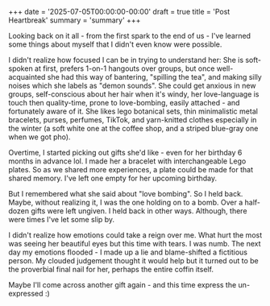 +++
date = '2025-07-05T00:00:00-00:00'
draft = true
title = 'Post Heartbreak'
summary = 'summary'
+++

Looking back on it all - from the first spark to the end of us - I've learned some things about myself that I didn't even know were possible.

I didn't realize how focused I can be in trying to understand her:
She is soft-spoken at first, prefers 1-on-1 hangouts over groups, but once well-acquainted she had this way of bantering, "spilling the tea", and making silly noises which she labels as "demon sounds".
She could get anxious in new groups, self-conscious about her hair when it's windy, her love-language is touch then quality-time, prone to love-bombing, easily attached - and fortunately aware of it.
She likes lego botanical sets, thin minimalistic metal bracelets, purses, perfumes, TikTok, and yarn-knitted clothes especially in the winter (a soft white one at the coffee shop, and a striped blue-gray one when we got pho).

Overtime, I started picking out gifts she'd like - even for her birthday 6 months in advance lol. I made her a bracelet with interchangeable Lego plates. So as we shared more experiences, a plate could be made for that shared memory. I've left one empty for her upcoming birthday.

But I remembered what she said about "love bombing". So I held back. Maybe, without realizing it, I was the one holding on to a bomb. Over a half-dozen gifts were left ungiven. I held back in other ways. Although, there were times I've let some slip by.

I didn't realize how emotions could take a reign over me. What hurt the most was seeing her beautiful eyes but this time with tears. I was numb. The next day my emotions flooded - I made up a lie and blame-shifted a fictitious person. My clouded judgement thought it would help but it turned out to be the proverbial final nail for her, perhaps the entire coffin itself.

Maybe I'll come across another gift again - and this time express the un-expressed :)
